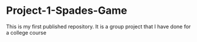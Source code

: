 # Project-1-Spades-Game
This is my first published repository. It is a group project that I have done for a college course
